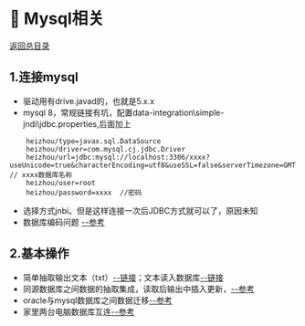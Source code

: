 #  :postbox: Mysql相关
[返回总目录](../实习学习记录.md)
## 1.连接mysql
+ 驱动用有drive.javad的，也就是5.x.x
+ mysql 8，常规链接有坑，配置data-integration\simple-jndi\jdbc.properties,后面加上
```
    heizhou/type=javax.sql.DataSource
    heizhou/driver=com.mysql.cj.jdbc.Driver
    heizhou/url=jdbc:mysql://localhost:3306/xxxx?useUnicode=true&characterEncoding=utf8&useSSL=false&serverTimezone=GMT // xxxx数据库名称
    heizhou/user=root 
    heizhou/password=xxxx  //密码
```
+ 选择方式jnbi。但是这样连接一次后JDBC方式就可以了，原因未知
+ 数据库编码问题 [--参考](https://www.cnblogs.com/cml-py/archive/2018/09/18/9668644.html)

## 2.基本操作
+ 简单抽取输出文本（txt）[--链接](https://blog.csdn.net/Auspicious_air/article/details/89850822)；文本读入数据库[--链接](https://blog.csdn.net/u013991521/article/details/52459431)
+ 同源数据库之间数据的抽取集成，读取后输出中插入更新，[--参考](https://blog.csdn.net/qqfo24/article/details/82190535)
+ oracle与mysql数据库之间数据迁移[--参考](https://blog.csdn.net/warrah/article/details/80197120)
+ 家里两台电脑数据库互连[--参考](https://blog.csdn.net/qq_36431281/article/details/88072719)